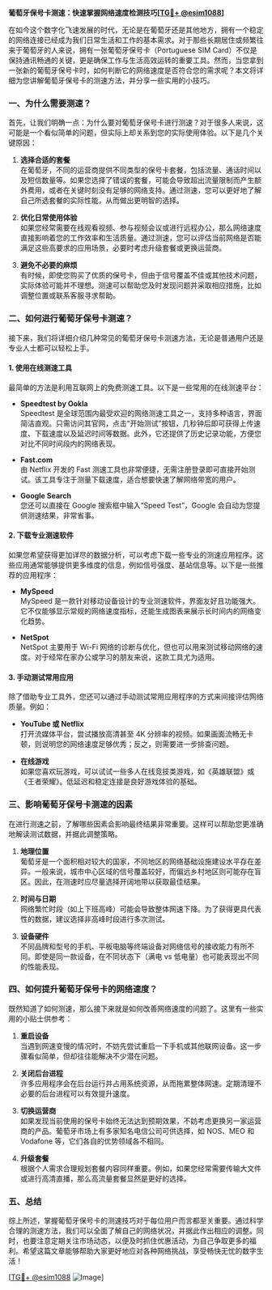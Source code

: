 **葡萄牙保号卡测速：快速掌握网络速度检测技巧[[TG💪+ @esim1088](https://t.me/s/esim1088)]**

在如今这个数字化飞速发展的时代，无论是在葡萄牙还是其他地方，拥有一个稳定的网络连接已经成为我们日常生活和工作的基本需求。对于那些长期居住或频繁往来于葡萄牙的人来说，拥有一张葡萄牙保号卡（Portuguese SIM Card）不仅是保持通讯畅通的关键，更是确保工作与生活高效运转的重要工具。然而，当您拿到一张新的葡萄牙保号卡时，如何判断它的网络速度是否符合您的需求呢？本文将详细为您讲解葡萄牙保号卡的测速方法，并分享一些实用的小技巧。

### **一、为什么需要测速？**

首先，让我们明确一点：为什么要对葡萄牙保号卡进行测速？对于很多人来说，这可能是一个看似简单的问题，但实际上却关系到您的实际使用体验。以下是几个关键原因：

1. **选择合适的套餐**  
   在葡萄牙，不同的运营商提供不同类型的保号卡套餐，包括流量、通话时间以及短信数量等。如果您选择了错误的套餐，可能会导致超出流量限制而产生额外费用，或者在关键时刻没有足够的网络支持。通过测速，您可以更好地了解自己所选套餐的实际性能，从而做出更明智的选择。

2. **优化日常使用体验**  
   如果您经常需要在线观看视频、参与视频会议或进行远程办公，那么网络速度直接影响着您的工作效率和生活质量。通过测速，您可以评估当前网络是否能满足这些高要求的应用场景，必要时考虑升级套餐或更换运营商。

3. **避免不必要的麻烦**  
   有时候，即使您购买了优质的保号卡，但由于信号覆盖不佳或其他技术问题，实际体验可能并不理想。测速可以帮助您及时发现问题并采取相应措施，比如调整位置或联系客服寻求帮助。

### **二、如何进行葡萄牙保号卡测速？**

接下来，我们将详细介绍几种常见的葡萄牙保号卡测速方法，无论是普通用户还是专业人士都可以轻松上手。

#### **1. 使用在线测速工具**

最简单的方法是利用互联网上的免费测速工具。以下是一些常用的在线测速平台：

- **Speedtest by Ookla**  
  Speedtest 是全球范围内最受欢迎的网络测速工具之一，支持多种语言，界面简洁直观。只需访问其官网，点击“开始测试”按钮，几秒钟后即可获得上传速度、下载速度以及延迟时间等数据。此外，它还提供了历史记录功能，方便您对比不同时间段内的网络表现。

- **Fast.com**  
  由 Netflix 开发的 Fast 测速工具也非常便捷，无需注册登录即可直接开始测试。该工具专注于测量下载速度，适合想要快速了解网络带宽的用户。

- **Google Search**  
  您还可以直接在 Google 搜索框中输入“Speed Test”，Google 会自动为您提供测速结果，非常省事。

#### **2. 下载专业测速软件**

如果您希望获得更加详尽的数据分析，可以考虑下载一些专业的测速应用程序。这些应用通常能够提供更多维度的信息，例如信号强度、基站信息等。以下是一些推荐的应用程序：

- **MySpeed**  
  MySpeed 是一款针对移动设备设计的专业测速软件，界面友好且功能强大。它不仅能够显示常规的网络速度指标，还能生成图表来展示长时间内的网络变化趋势。

- **NetSpot**  
  NetSpot 主要用于 Wi-Fi 网络的诊断与优化，但也可以用来测试移动网络的速度。对于经常在家办公或学习的朋友来说，这款工具尤为适用。

#### **3. 手动测试常用应用**

除了借助专业工具外，您还可以通过手动测试常用应用程序的方式来间接评估网络质量。例如：

- **YouTube 或 Netflix**  
  打开流媒体平台，尝试播放高清甚至 4K 分辨率的视频。如果画面流畅无卡顿，则说明您的网络速度足够优秀；反之，则需要进一步排查问题。

- **在线游戏**  
  如果您喜欢玩游戏，可以试试一些多人在线竞技类游戏，如《英雄联盟》或《王者荣耀》。低延迟和稳定连接是良好游戏体验的基础。

### **三、影响葡萄牙保号卡测速的因素**

在进行测速之前，了解哪些因素会影响最终结果非常重要。这样可以帮助您更准确地解读测试数据，并据此调整策略。

1. **地理位置**  
   葡萄牙是一个面积相对较大的国家，不同地区的网络基础设施建设水平存在差异。一般来说，城市中心区域的信号覆盖较好，而偏远乡村地区则可能存在盲区。因此，在测速时应尽量选择开阔地带以获取最佳结果。

2. **时间与日期**  
   网络繁忙时段（如上下班高峰）可能会导致整体网速下降。为了获得更具代表性的数据，建议选择非高峰时段进行多次测试。

3. **设备硬件**  
   不同品牌和型号的手机、平板电脑等终端设备对网络信号的接收能力有所不同。即使是同一款设备，在不同状态下（满电 vs 低电量）也可能表现出不同的性能表现。

### **四、如何提升葡萄牙保号卡的网络速度？**

既然知道了如何测速，那么接下来就是如何改善网络速度的问题了。这里有一些实用的小贴士供参考：

1. **重启设备**  
   当遇到网速变慢的情况时，不妨先尝试重启一下手机或其他联网设备。这一步骤看似简单，但却往往能解决不少潜在问题。

2. **关闭后台进程**  
   许多应用程序会在后台运行并占用系统资源，从而拖累整体网速。定期清理不必要的后台进程可以有效提升速度。

3. **切换运营商**  
   如果发现当前使用的保号卡始终无法达到预期效果，不妨考虑更换另一家运营商的产品。葡萄牙市场上有多家知名电信公司可供选择，如 NOS、MEO 和 Vodafone 等，它们各自的优势领域各不相同。

4. **升级套餐**  
   根据个人需求合理规划套餐内容同样重要。例如，如果您经常需要传输大文件或进行高清直播，那么高流量套餐显然是更好的选择。

### **五、总结**

综上所述，掌握葡萄牙保号卡的测速技巧对于每位用户而言都至关重要。通过科学合理的测速方法，我们可以全面了解自己的网络状况，并据此作出相应的调整。同时，也要注意定期关注市场动态，以便及时抓住优惠活动，为自己争取更多的福利。希望这篇文章能够帮助大家更好地应对各种网络挑战，享受畅快无忧的数字生活！

[[TG💪+ @esim1088](https://t.me/s/esim1088) ![Image](https://i.postimg.cc/4NQfJmqS/Snipaste-2025-05-13-00-14-12.png)]